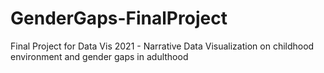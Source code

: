 # GenderGaps-FinalProject
Final Project for Data Vis 2021 - Narrative Data Visualization on childhood environment and gender gaps in adulthood
